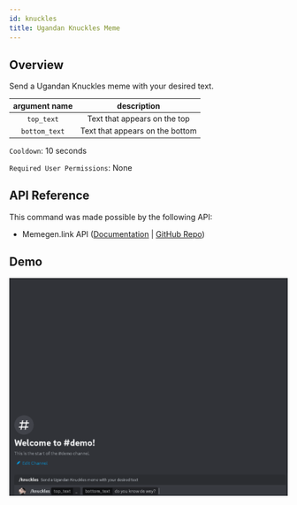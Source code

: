 ```yaml
---
id: knuckles
title: Ugandan Knuckles Meme
---
```


## Overview

Send a Ugandan Knuckles meme with your desired text.

| argument name |           description           |
| :-----------: | :-----------------------------: |
|  `top_text`   |  Text that appears on the top   |
| `bottom_text` | Text that appears on the bottom |

`Cooldown`: 10 seconds

`Required User Permissions`: None

## API Reference

This command was made possible by the following API:

- Memegen.link API ([Documentation](https://memegen.link/) | [GitHub Repo](https://github.com/jacebrowning/memegen))

## Demo

![Ugandan Knuckles Meme Command Demo Gif](../../../public/memes/knuckles.gif)
